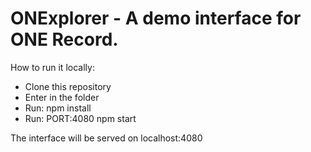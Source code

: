 # ONExplorer - A demo interface for ONE Record.

How to run it locally:
- Clone this repository
- Enter in the folder
- Run: npm install
- Run: PORT:4080 npm start

The interface will be served on localhost:4080
